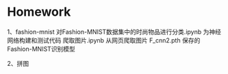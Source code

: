 # Homework
1、fashion-mnist
    对Fashion-MNIST数据集中的时尚物品进行分类.ipynb 为神经网络构建和测试代码
    爬取图片.ipynb 从网页爬取图片
    F_cnn2.pth 保存的Fashion-MNIST识别模型
    
    
 2、拼图
 
